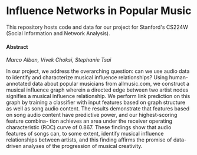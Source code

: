 # Influence Networks in Popular Music

This repository hosts code and data for our project for Stanford's CS224W (Social Information and Network Analysis).

#### Abstract
_Marco Alban, Vivek Choksi, Stephanie Tsai_

In our project, we address the overarching question: can we use audio data to identify and characterize musical influence relationships? Using human-annotated data about popular musicians from allmusic.com, we construct a musical influence graph wherein a directed edge between two artist nodes signifies a musical influence relationship. We perform link prediction on this graph by training a classifier with input features based on graph structure as well as song audio content. The results demonstrate that features based on song audio content have predictive power, and our highest-scoring feature combina- tion achieves an area under the receiver operating characteristic (ROC) curve of 0.867. These findings show that audio features of songs can, to some extent, identify musical influence relationships between artists, and this finding affirms the promise of data-driven analyses of the progression of musical creativity.
